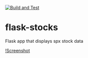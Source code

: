 [![Build and Test](https://github.com/kustex/flask-stocks/actions/workflows/build.yml/badge.svg)](https://github.com/kustex/flask-stocks/actions/workflows/build.yml)

# flask-stocks
Flask app that displays spx stock data

[!Screenshot](img/screenshot-html.png)
